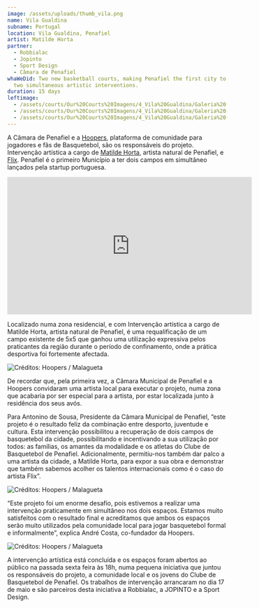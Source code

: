 ```yaml
---
image: /assets/uploads/thumb_vila.png
name: Vila Gualdina
subname: Portugal
location: Vila Gualdina, Penafiel
artist: Matilde Horta
partner:
  - Robbialac
  - Jopinto
  - Sport Design
  - Câmara de Penafiel
whaWeDid: Two new basketball courts, making Penafiel the first city to receive
  two simultaneous artistic interventions.
duration: 15 days
leftimage:
  - /assets/courts/Our%20Courts%20Imagens/4_Vila%20Gualdina/Galeria%20(Esquerda)/1.jpg
  - /assets/courts/Our%20Courts%20Imagens/4_Vila%20Gualdina/Galeria%20(Esquerda)/2.jpg
  - /assets/courts/Our%20Courts%20Imagens/4_Vila%20Gualdina/Galeria%20(Esquerda)/3.jpg
---
```

A Câmara de Penafiel e a [Hoopers](https://hoopers.club/), plataforma de comunidade para jogadores e fãs de Basquetebol, são os responsáveis do projeto. Intervenção artística a cargo de [Matilde Horta](https://www.instagram.com/matildehorta/), artista natural de Penafiel, e [Flix](https://www.instagram.com/flixrobotico/). Penafiel é o primeiro Município a ter dois campos em simultâneo lançados pela startup portuguesa.

<iframe width="560" height="315" src="https://www.youtube.com/embed/F6ZIY-YexSg" title="YouTube video player" frameborder="0" allow="accelerometer; autoplay; clipboard-write; encrypted-media; gyroscope; picture-in-picture" allowfullscreen></iframe>

Localizado numa zona residencial, e com Intervenção artística a cargo de Matilde Horta, artista natural de Penafiel, é uma requalificação de um campo existente de 5x5 que ganhou uma utilização expressiva pelos praticantes da região durante o período de confinamento, onde a prática desportiva foi fortemente afectada.

![Créditos: Hoopers / Malagueta](/assets/uploads/4_gualdina.jpg "Créditos: Hoopers / Malagueta")

De recordar que, pela primeira vez, a Câmara Municipal de Penafiel e a Hoopers convidaram uma artista local para executar o projeto, numa zona que acabaria por ser especial para a artista, por estar localizada junto à residência dos seus avós. 

Para Antonino de Sousa, Presidente da Câmara Municipal de Penafiel, “este projeto é o resultado feliz da combinação entre desporto, juventude e cultura. Esta intervenção possibilitou a recuperação de dois campos de basquetebol da cidade, possibilitando e incentivando a sua utilização por todos: as famílias, os amantes da modalidade e os atletas do Clube de Basquetebol de Penafiel. Adicionalmente, permitiu-nos também dar palco a uma artista da cidade, a Matilde Horta, para expor a sua obra e demonstrar que também sabemos acolher os talentos internacionais como é o caso do artista Flix”.

![Créditos: Hoopers / Malagueta](/assets/uploads/5__gualdina.jpg "Créditos: Hoopers / Malagueta")

“Este projeto foi um enorme desafio, pois estivemos a realizar uma intervenção praticamente em simultâneo nos dois espaços. Estamos muito satisfeitos com o resultado final e acreditamos que ambos os espaços serão muito utilizados pela comunidade local para jogar basquetebol formal e informalmente”, explica André Costa, co-fundador da Hoopers.

![Créditos: Hoopers / Malagueta](/assets/uploads/6__gualdina.jpg "Créditos: Hoopers / Malagueta")

A intervenção artística está concluída e os espaços foram abertos ao público na passada sexta feira às 18h, numa pequena iniciativa que juntou os responsáveis do projeto, a comunidade local e os jovens do Clube de Basquetebol de Penafiel. Os trabalhos de intervenção arrancaram no dia 17 de maio e são parceiros desta iniciativa a Robbialac, a JOPINTO e a Sport Design.